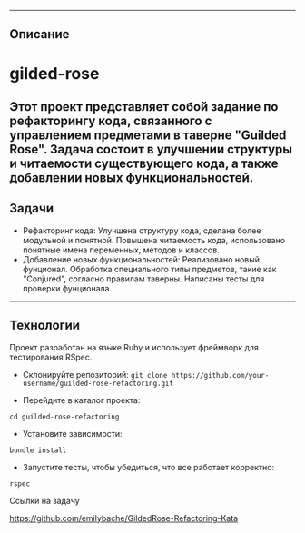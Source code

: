 
---
Описание
---
# gilded-rose
Этот проект представляет собой задание по рефакторингу кода, связанного с управлением предметами в таверне "Guilded Rose".
Задача состоит в улучшении структуры и читаемости существующего кода, а также добавлении новых функциональностей.
---
Задачи
---
* Рефакторинг кода:
    Улучшена структуру кода, сделана более модульной  и понятной.
    Повышена читаемость кода, использовано понятные имена переменных, методов и классов.
* Добавление новых функциональностей:
    Реализовано новый фунционал.
    Обработка специального типы предметов, такие как "Conjured", согласно правилам таверны.
    Написаны тесты для проверки фунционала.
---
Технологии
---
Проект разработан на языке Ruby и использует фреймворк для тестирования RSpec.

* Склонируйте репозиторий:
`git clone https://github.com/your-username/guilded-rose-refactoring.git`

* Перейдите в каталог проекта:

`cd guilded-rose-refactoring`

* Установите зависимости:

`bundle install`

* Запустите тесты, чтобы убедиться, что все работает корректно:

`rspec`

Ссылки на задачу 

<https://github.com/emilybache/GildedRose-Refactoring-Kata>
